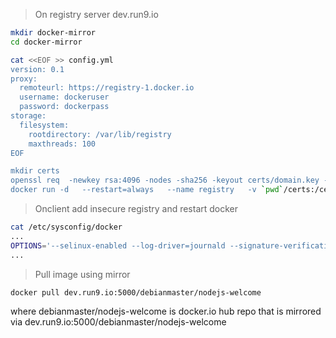 >  On registry server dev.run9.io

```sh
mkdir docker-mirror
cd docker-mirror

cat <<EOF >> config.yml
version: 0.1
proxy:
  remoteurl: https://registry-1.docker.io
  username: dockeruser
  password: dockerpass
storage:
  filesystem:
    rootdirectory: /var/lib/registry
    maxthreads: 100
EOF    

mkdir certs
openssl req  -newkey rsa:4096 -nodes -sha256 -keyout certs/domain.key -x509 -days 365 -out certs/domain.crt
docker run -d   --restart=always   --name registry   -v `pwd`/certs:/certs   -v `pwd`/config.yml:/etc/docker/registry/config.yml   -e REGISTRY_HTTP_ADDR=0.0.0.0:5000   -e REGISTRY_HTTP_TLS_CERTIFICATE=/certs/domain.crt   -e REGISTRY_HTTP_TLS_KEY=/certs/domain.key   -p 5000:5000   registry:2
```


> Onclient add insecure registry and restart docker
```sh
cat /etc/sysconfig/docker
...
OPTIONS='--selinux-enabled --log-driver=journald --signature-verification=false --insecure-registry=dev.run9.io:5000'
...
```

> Pull image using mirror
```sh
docker pull dev.run9.io:5000/debianmaster/nodejs-welcome
```
where debianmaster/nodejs-welcome   is docker.io hub repo  that is mirrored via dev.run9.io:5000/debianmaster/nodejs-welcome
